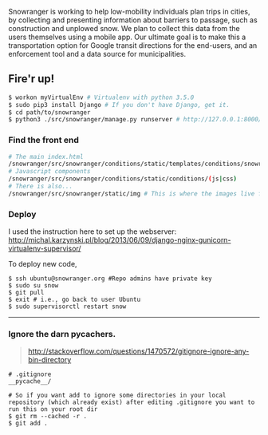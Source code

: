 Snowranger is working to help low-mobility individuals plan trips in cities, by collecting and presenting information about barriers to passage, such as construction and unplowed snow.  We plan to collect this data from the users themselves using a mobile app. Our ultimate goal is to make this a transportation option for Google transit directions for the end-users, and an enforcement tool and a data source for municipalities.  


## Fire'r up! 
```bash
$ workon myVirtualEnv # Virtualenv with python 3.5.0
$ sudo pip3 install Django # If you don't have Django, get it. 
$ cd path/to/snowranger
$ python3 ./src/snowranger/manage.py runserver # http://127.0.0.1:8000/
```

### Find the front end
```bash
# The main index.html
/snowranger/src/snowranger/conditions/static/templates/conditions/snowranger.html
# Javascript components
/snowranger/src/snowranger/conditions/static/conditions/(js|css)
# There is also...
/snowranger/src/snowranger/static/img # This is where the images live for now. But this will change. 
```

### Deploy
I used the instruction here to set up the webserver:
http://michal.karzynski.pl/blog/2013/06/09/django-nginx-gunicorn-virtualenv-supervisor/

To deploy new code, 
```
$ ssh ubuntu@snowranger.org #Repo admins have private key
$ sudo su snow
$ git pull
$ exit # i.e., go back to user Ubuntu
$ sudo supervisorctl restart snow
```
----
### Ignore the darn __pycachers__. 
> http://stackoverflow.com/questions/1470572/gitignore-ignore-any-bin-directory

```
# .gitignore
__pycache__/
```
```
# So if you want add to ignore some directories in your local repository (which already exist) after editing .gitignore you want to run this on your root dir
$ git rm --cached -r .
$ git add .
```
